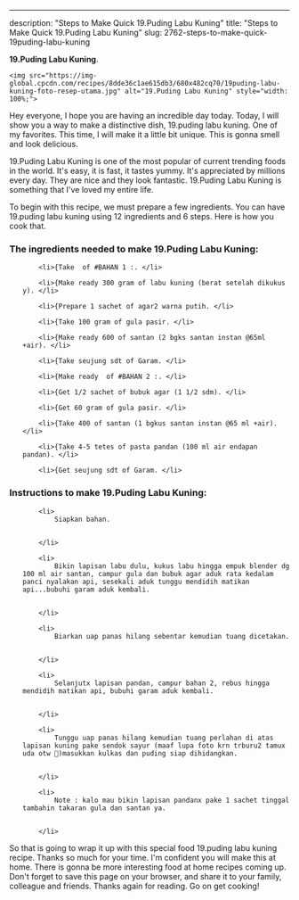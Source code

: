 ---
description: "Steps to Make Quick 19.Puding Labu Kuning"
title: "Steps to Make Quick 19.Puding Labu Kuning"
slug: 2762-steps-to-make-quick-19puding-labu-kuning

<p>
	<strong>19.Puding Labu Kuning</strong>. 
	
</p>
<p>
	
	<img src="https://img-global.cpcdn.com/recipes/8dde36c1ae615db3/680x482cq70/19puding-labu-kuning-foto-resep-utama.jpg" alt="19.Puding Labu Kuning" style="width: 100%;">
	
	
</p>
<p>
	Hey everyone, I hope you are having an incredible day today. Today, I will show you a way to make a distinctive dish, 19.puding labu kuning. One of my favorites. This time, I will make it a little bit unique. This is gonna smell and look delicious.
</p>
	
<p>
	19.Puding Labu Kuning is one of the most popular of current trending foods in the world. It's easy, it is fast, it tastes yummy. It's appreciated by millions every day. They are nice and they look fantastic. 19.Puding Labu Kuning is something that I've loved my entire life.
</p>
<p>
	
</p>

<p>
To begin with this recipe, we must prepare a few ingredients. You can have 19.puding labu kuning using 12 ingredients and 6 steps. Here is how you cook that.
</p>

<h3>The ingredients needed to make 19.Puding Labu Kuning:</h3>

<ol>
	
		<li>{Take  of #BAHAN 1 :. </li>
	
		<li>{Make ready 300 gram of labu kuning (berat setelah dikukus y). </li>
	
		<li>{Prepare 1 sachet of agar2 warna putih. </li>
	
		<li>{Take 100 gram of gula pasir. </li>
	
		<li>{Make ready 600 of santan (2 bgks santan instan @65ml +air). </li>
	
		<li>{Take seujung sdt of Garam. </li>
	
		<li>{Make ready  of #BAHAN 2 :. </li>
	
		<li>{Get 1/2 sachet of bubuk agar (1 1/2 sdm). </li>
	
		<li>{Get 60 gram of gula pasir. </li>
	
		<li>{Take 400 of santan (1 bgkus santan instan @65 ml +air). </li>
	
		<li>{Take 4-5 tetes of pasta pandan (100 ml air endapan pandan). </li>
	
		<li>{Get seujung sdt of Garam. </li>
	
</ol>
<p>
	
</p>

<h3>Instructions to make 19.Puding Labu Kuning:</h3>

<ol>
	
		<li>
			Siapkan bahan.
			
			
		</li>
	
		<li>
			Bikin lapisan labu dulu, kukus labu hingga empuk blender dg 100 ml air santan, campur gula dan bubuk agar aduk rata kedalam panci nyalakan api, sesekali aduk tunggu mendidih matikan api...bubuhi garam aduk kembali.
			
			
		</li>
	
		<li>
			Biarkan uap panas hilang sebentar kemudian tuang dicetakan.
			
			
		</li>
	
		<li>
			Selanjutx lapisan pandan, campur bahan 2, rebus hingga mendidih matikan api, bubuhi garam aduk kembali.
			
			
		</li>
	
		<li>
			Tunggu uap panas hilang kemudian tuang perlahan di atas lapisan kuning pake sendok sayur (maaf lupa foto krn trburu2 tamux uda otw 🤭)masukkan kulkas dan puding siap dihidangkan.
			
			
		</li>
	
		<li>
			Note : kalo mau bikin lapisan pandanx pake 1 sachet tinggal tambahin takaran gula dan santan ya.
			
			
		</li>
	
</ol>

<p>
	
</p>

<p>
	So that is going to wrap it up with this special food 19.puding labu kuning recipe. Thanks so much for your time. I'm confident you will make this at home. There is gonna be more interesting food at home recipes coming up. Don't forget to save this page on your browser, and share it to your family, colleague and friends. Thanks again for reading. Go on get cooking!
</p>
